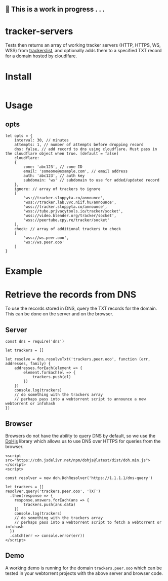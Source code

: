 ## :construction: This is a work in progress . . . 

# tracker-servers
Tests then returns an array of working tracker servers (HTTP, HTTPS, WS, WSS) from [trackerslist](https://github.com/ngosang/trackerslist), and optionally adds them to a specified TXT record for a domain hosted by cloudlfare.

# Install
```

```

# Usage

## opts
```
let opts = {
    interval: 30, // minutes
    attempts: 1, // number of attempts before dropping record
    dns: false, // add record to dns using cloudflare. Must pass in the cloudflare object when true. [default = false]
    cloudflare: 
    {
        zone: 'abc123', // zone ID
        email: 'someone@example.com', // email address
        auth: 'abc123', // auth key
        subdomain: 'ws' // subdomain to use for added/updated record
    },
    ignore: // array of trackers to ignore
    [
        'ws://tracker.sloppyta.co/announce',
        'wss://tracker.lab.vvc.niif.hu/announce',
        'wss://tracker.sloppyta.co/announce',
        'wss://tube.privacytools.io/tracker/socket',
        'wss://video.blender.org/tracker/socket',
        'wss://peertube.cpy.re/tracker/socket'
    ],
    check: // array of additional trackers to check
    [
        'wss://ws.peer.ooo',
        'ws://ws.peer.ooo'
    ]
}
```

# Example

# Retrieve the records from DNS
To use the records stored in DNS, query the TXT records for the domain. This can be done on the server and on the browser.

## Server
```
const dns = require('dns')

let trackers = []

let resolve = dns.resolveTxt('trackers.peer.ooo', function (err, addresses, family) {
    addresses.forEach(element => {
        element.forEach(el => {
            trackers.push(el)
        })
    })
    console.log(trackers)
    // do something with the trackers array
    // perhaps pass into a webtorrent script to announce a new webtorrent or infohash
})
```

## Browser
Browsers do not have the ability to query DNS by default, so we use the [DoHjs](https://github.com/byu-imaal/dohjs) library which allows us to use DNS over HTTPS for queries from the browser.

```
<script src="https://cdn.jsdelivr.net/npm/dohjs@latest/dist/doh.min.js"></script>
<script>

const resolver = new doh.DohResolver('https://1.1.1.1/dns-query')

let trackers = []
resolver.query('trackers.peer.ooo', 'TXT')
  .then(response => {
    response.answers.forEach(ans => {
        trackers.push(ans.data)
    })
    console.log(trackers)
    // do something with the trackers array
    // perhaps pass into a webtorrent script to fetch a webtorrent or infohash
  })
  .catch(err => console.error(err))
</script>
```

## Demo
A working demo is running for the domain `trackers.peer.ooo` which can be tested in your webtorrent projects with the above server and browser code.
